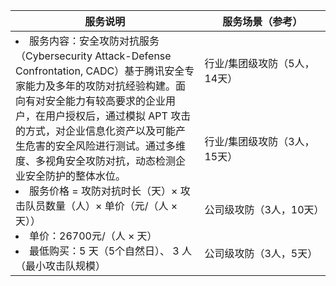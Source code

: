 <table>
<thead>
<tr>
<th width="60%">服务说明</th>
<th>服务场景（参考）</th>
</tr>
</thead>
<tbody><tr>
<td rowspan=4><li>服务内容：安全攻防对抗服务（Cybersecurity Attack-Defense Confrontation, CADC）基于腾讯安全专家能力及多年的攻防对抗经验构建。面向有对安全能力有较高要求的企业用户，在用户授权后，通过模拟 APT 攻击的方式，对企业信息化资产以及可能产生危害的安全风险进行测试。通过多维度、多视角安全攻防对抗，动态检测企业安全防护的整体水位。</li><li>  服务价格 = 攻防对抗时长（天）× 攻击队员数量（人）× 单价（元/（人 × 天））</li><li> 单价：26700元/（人 × 天）  </li><li> 最低购买：5 天（5个自然日）、 3 人（最小攻击队规模）</li> </td>
<td>行业/集团级攻防（5人，14天）</td>
</tr>
<tr>
 <td>行业/集团级攻防（3人，15天）</td>
</tr>
<tr>
 <td>公司级攻防（3人，10天）</td>
</tr>
<tr>
 <td>公司级攻防（3人，5天）</td>
</tr>
</tbody></table>
